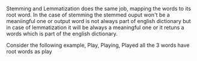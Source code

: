 Stemming and Lemmatization does the same job, mapping the words to its root word. In the case of stemming the stemmed ouput won't be a meaniingful one or output word is not always part of english dictionary but in case of lemmatization it will be always a meaningful one or it retuns a words which is part of the english dictionary.

Consider the following example, Play, Playing, Played all the 3 words have root words as play 
